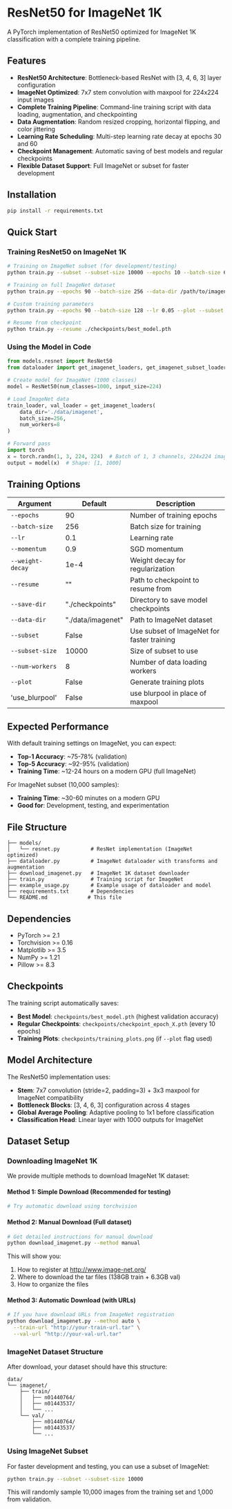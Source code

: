 # ResNet50 for ImageNet 1K

A PyTorch implementation of ResNet50 optimized for ImageNet 1K classification with a complete training pipeline.

## Features

- **ResNet50 Architecture**: Bottleneck-based ResNet with [3, 4, 6, 3] layer configuration
- **ImageNet Optimized**: 7x7 stem convolution with maxpool for 224x224 input images
- **Complete Training Pipeline**: Command-line training script with data loading, augmentation, and checkpointing
- **Data Augmentation**: Random resized cropping, horizontal flipping, and color jittering
- **Learning Rate Scheduling**: Multi-step learning rate decay at epochs 30 and 60
- **Checkpoint Management**: Automatic saving of best models and regular checkpoints
- **Flexible Dataset Support**: Full ImageNet or subset for faster development

## Installation

```bash
pip install -r requirements.txt
```

## Quick Start

### Training ResNet50 on ImageNet 1K

```bash
# Training on ImageNet subset (for development/testing)
python train.py --subset --subset-size 10000 --epochs 10 --batch-size 64

# Training on full ImageNet dataset
python train.py --epochs 90 --batch-size 256 --data-dir /path/to/imagenet

# Custom training parameters
python train.py --epochs 90 --batch-size 128 --lr 0.05 --plot --subset

# Resume from checkpoint
python train.py --resume ./checkpoints/best_model.pth
```

### Using the Model in Code

```python
from models.resnet import ResNet50
from dataloader import get_imagenet_loaders, get_imagenet_subset_loaders

# Create model for ImageNet (1000 classes)
model = ResNet50(num_classes=1000, input_size=224)

# Load ImageNet data
train_loader, val_loader = get_imagenet_loaders(
    data_dir='./data/imagenet',
    batch_size=256,
    num_workers=8
)

# Forward pass
import torch
x = torch.randn(1, 3, 224, 224)  # Batch of 1, 3 channels, 224x224 images
output = model(x)  # Shape: [1, 1000]
```

## Training Options

| Argument | Default | Description |
|----------|---------|-------------|
| `--epochs` | 90 | Number of training epochs |
| `--batch-size` | 256 | Batch size for training |
| `--lr` | 0.1 | Learning rate |
| `--momentum` | 0.9 | SGD momentum |
| `--weight-decay` | 1e-4 | Weight decay for regularization |
| `--resume` | "" | Path to checkpoint to resume from |
| `--save-dir` | "./checkpoints" | Directory to save model checkpoints |
| `--data-dir` | "./data/imagenet" | Path to ImageNet dataset |
| `--subset` | False | Use subset of ImageNet for faster training |
| `--subset-size` | 10000 | Size of subset to use |
| `--num-workers` | 8 | Number of data loading workers |
| `--plot` | False | Generate training plots |
| 'use_blurpool' | False | use blurpool in place of maxpool

## Expected Performance

With default training settings on ImageNet, you can expect:
- **Top-1 Accuracy**: ~75-78% (validation)
- **Top-5 Accuracy**: ~92-95% (validation)
- **Training Time**: ~12-24 hours on a modern GPU (full ImageNet)

For ImageNet subset (10,000 samples):
- **Training Time**: ~30-60 minutes on a modern GPU
- **Good for**: Development, testing, and experimentation

## File Structure

```
├── models/
│   └── resnet.py          # ResNet implementation (ImageNet optimized)
├── dataloader.py          # ImageNet dataloader with transforms and augmentation
├── download_imagenet.py   # ImageNet 1K dataset downloader
├── train.py               # Training script for ImageNet
├── example_usage.py       # Example usage of dataloader and model
├── requirements.txt       # Dependencies
└── README.md             # This file
```

## Dependencies

- PyTorch >= 2.1
- Torchvision >= 0.16
- Matplotlib >= 3.5
- NumPy >= 1.21
- Pillow >= 8.3

## Checkpoints

The training script automatically saves:
- **Best Model**: `checkpoints/best_model.pth` (highest validation accuracy)
- **Regular Checkpoints**: `checkpoints/checkpoint_epoch_X.pth` (every 10 epochs)
- **Training Plots**: `checkpoints/training_plots.png` (if `--plot` flag used)

## Model Architecture

The ResNet50 implementation uses:
- **Stem**: 7x7 convolution (stride=2, padding=3) + 3x3 maxpool for ImageNet compatibility
- **Bottleneck Blocks**: [3, 4, 6, 3] configuration across 4 stages
- **Global Average Pooling**: Adaptive pooling to 1x1 before classification
- **Classification Head**: Linear layer with 1000 outputs for ImageNet

## Dataset Setup

### Downloading ImageNet 1K

We provide multiple methods to download ImageNet 1K dataset:

#### Method 1: Simple Download (Recommended for testing)
```bash
# Try automatic download using torchvision


```

#### Method 2: Manual Download (Full dataset)
```bash
# Get detailed instructions for manual download
python download_imagenet.py --method manual
```

This will show you:
1. How to register at http://www.image-net.org/
2. Where to download the tar files (138GB train + 6.3GB val)
3. How to organize the files

#### Method 3: Automatic Download (with URLs)
```bash
# If you have download URLs from ImageNet registration
python download_imagenet.py --method auto \
  --train-url "http://your-train-url.tar" \
  --val-url "http://your-val-url.tar"
```

### ImageNet Dataset Structure

After download, your dataset should have this structure:
```
data/
└── imagenet/
    ├── train/
    │   ├── n01440764/
    │   ├── n01443537/
    │   └── ...
    └── val/
        ├── n01440764/
        ├── n01443537/
        └── ...
```

### Using ImageNet Subset

For faster development and testing, you can use a subset of ImageNet:
```bash
python train.py --subset --subset-size 10000
```

This will randomly sample 10,000 images from the training set and 1,000 from validation.


